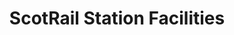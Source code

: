 ---
schema: default
title: ScotRail Station Facilities
organization: Renfrewshire Council
notes: Extract of data taken from the Disabled Person Protection Policy. Data details the access for wheelchairs or disabled people when using rails stations. 
resources:

  - name: ScotRail Station Facilities FEATURE LAYER
  - url: 
  - format: FEATURE LAYER

license: 
category:

  - Open Data

  - Renfrewshire

  - Transportation


  - 

maintainer: Tim Wisniewski
maintainer_email: tim@timwis.com
---